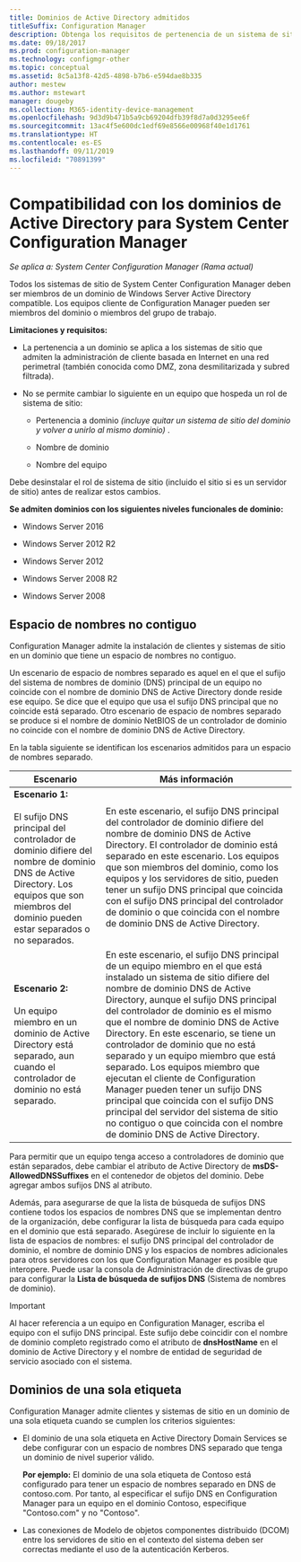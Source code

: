 ```yaml
---
title: Dominios de Active Directory admitidos
titleSuffix: Configuration Manager
description: Obtenga los requisitos de pertenencia de un sistema de sitio de System Center Configuration Manager en un dominio de Active Directory.
ms.date: 09/18/2017
ms.prod: configuration-manager
ms.technology: configmgr-other
ms.topic: conceptual
ms.assetid: 8c5a13f8-42d5-4898-b7b6-e594dae8b335
author: mestew
ms.author: mstewart
manager: dougeby
ms.collection: M365-identity-device-management
ms.openlocfilehash: 9d3d9b471b5a9cb69204dfb39f8d7a0d3295ee6f
ms.sourcegitcommit: 13ac4f5e600dc1edf69e8566e00968f40e1d1761
ms.translationtype: HT
ms.contentlocale: es-ES
ms.lasthandoff: 09/11/2019
ms.locfileid: "70891399"
---
```

# <a name="supported-active-directory-domains-for-system-center-configuration-manager"></a>Compatibilidad con los dominios de Active Directory para System Center Configuration Manager

*Se aplica a: System Center Configuration Manager (Rama actual)*

Todos los sistemas de sitio de System Center Configuration Manager deben ser miembros de un dominio de Windows Server Active Directory compatible. Los equipos cliente de Configuration Manager pueden ser miembros del dominio o miembros del grupo de trabajo.  

 **Limitaciones y requisitos:**  

-   La pertenencia a un dominio se aplica a los sistemas de sitio que admiten la administración de cliente basada en Internet en una red perimetral (también conocida como DMZ, zona desmilitarizada y subred filtrada).  

-   No se permite cambiar lo siguiente en un equipo que hospeda un rol de sistema de sitio:  

    -   Pertenencia a dominio *(incluye quitar un sistema de sitio del dominio y volver a unirlo al mismo dominio)* .

    -   Nombre de dominio  

    -   Nombre del equipo  

Debe desinstalar el rol de sistema de sitio (incluido el sitio si es un servidor de sitio) antes de realizar estos cambios.  

**Se admiten dominios con los siguientes niveles funcionales de dominio:**  
- Windows Server 2016

- Windows Server 2012 R2  

- Windows Server 2012

- Windows Server 2008 R2

- Windows Server 2008  







##  <a name="bkmk_Disjoint"></a> Espacio de nombres no contiguo  
Configuration Manager admite la instalación de clientes y sistemas de sitio en un dominio que tiene un espacio de nombres no contiguo.  

Un escenario de espacio de nombres separado es aquel en el que el sufijo del sistema de nombres de dominio (DNS) principal de un equipo no coincide con el nombre de dominio DNS de Active Directory donde reside ese equipo. Se dice que el equipo que usa el sufijo DNS principal que no coincide está separado. Otro escenario de espacio de nombres separado se produce si el nombre de dominio NetBIOS de un controlador de dominio no coincide con el nombre de dominio DNS de Active Directory.  

En la tabla siguiente se identifican los escenarios admitidos para un espacio de nombres separado.  

|Escenario|Más información|  
|--------------|----------------------|  
|**Escenario 1:**<br /><br /> El sufijo DNS principal del controlador de dominio difiere del nombre de dominio DNS de Active Directory. Los equipos que son miembros del dominio pueden estar separados o no separados.|En este escenario, el sufijo DNS principal del controlador de dominio difiere del nombre de dominio DNS de Active Directory. El controlador de dominio está separado en este escenario. Los equipos que son miembros del dominio, como los equipos y los servidores de sitio, pueden tener un sufijo DNS principal que coincida con el sufijo DNS principal del controlador de dominio o que coincida con el nombre de dominio DNS de Active Directory.|  
|**Escenario 2:**<br /><br /> Un equipo miembro en un dominio de Active Directory está separado, aun cuando el controlador de dominio no está separado.|En este escenario, el sufijo DNS principal de un equipo miembro en el que está instalado un sistema de sitio difiere del nombre de dominio DNS de Active Directory, aunque el sufijo DNS principal del controlador de dominio es el mismo que el nombre de dominio DNS de Active Directory. En este escenario, se tiene un controlador de dominio que no está separado y un equipo miembro que está separado. Los equipos miembro que ejecutan el cliente de Configuration Manager pueden tener un sufijo DNS principal que coincida con el sufijo DNS principal del servidor del sistema de sitio no contiguo o que coincida con el nombre de dominio DNS de Active Directory.|  

 Para permitir que un equipo tenga acceso a controladores de dominio que están separados, debe cambiar el atributo de Active Directory de **msDS-AllowedDNSSuffixes** en el contenedor de objetos del dominio. Debe agregar ambos sufijos DNS al atributo.  

 Además, para asegurarse de que la lista de búsqueda de sufijos DNS contiene todos los espacios de nombres DNS que se implementan dentro de la organización, debe configurar la lista de búsqueda para cada equipo en el dominio que está separado. Asegúrese de incluir lo siguiente en la lista de espacios de nombres: el sufijo DNS principal del controlador de dominio, el nombre de dominio DNS y los espacios de nombres adicionales para otros servidores con los que Configuration Manager es posible que interopere. Puede usar la consola de Administración de directivas de grupo para configurar la **Lista de búsqueda de sufijos DNS** (Sistema de nombres de dominio).  

> [!IMPORTANT]  
>  Al hacer referencia a un equipo en Configuration Manager, escriba el equipo con el sufijo DNS principal. Este sufijo debe coincidir con el nombre de dominio completo registrado como el atributo de **dnsHostName** en el dominio de Active Directory y el nombre de entidad de seguridad de servicio asociado con el sistema.  

##  <a name="bkmk_SLD"></a> Dominios de una sola etiqueta  
 Configuration Manager admite clientes y sistemas de sitio en un dominio de una sola etiqueta cuando se cumplen los criterios siguientes:  

-   El dominio de una sola etiqueta en Active Directory Domain Services se debe configurar con un espacio de nombres DNS separado que tenga un dominio de nivel superior válido.  

     **Por ejemplo:** El dominio de una sola etiqueta de Contoso está configurado para tener un espacio de nombres separado en DNS de contoso.com. Por tanto, al especificar el sufijo DNS en Configuration Manager para un equipo en el dominio Contoso, especifique "Contoso.com" y no "Contoso".  

-   Las conexiones de Modelo de objetos componentes distribuido (DCOM) entre los servidores de sitio en el contexto del sistema deben ser correctas mediante el uso de la autenticación Kerberos.  
